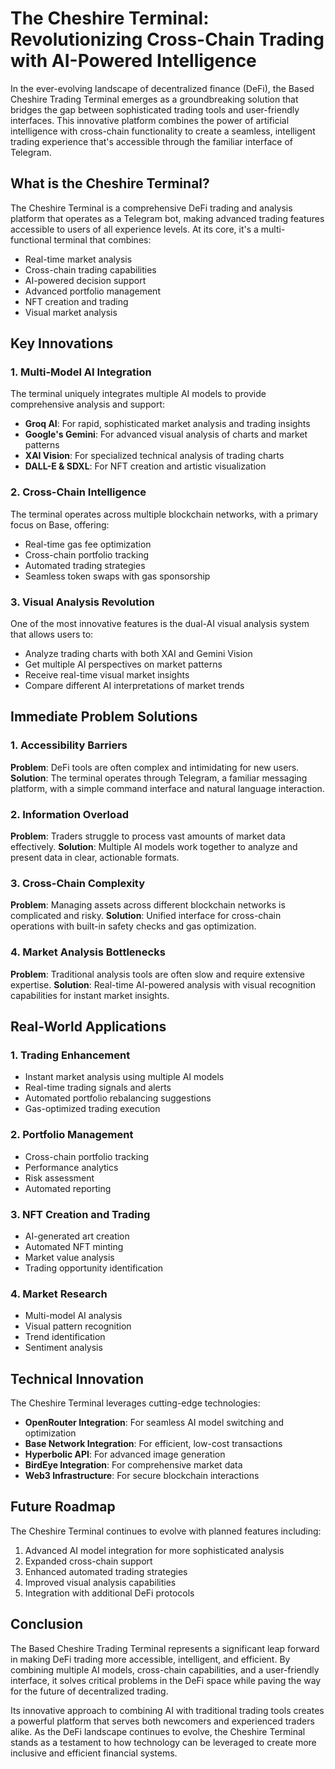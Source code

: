 # The Cheshire Terminal: Revolutionizing Cross-Chain Trading with AI-Powered Intelligence

In the ever-evolving landscape of decentralized finance (DeFi), the Based Cheshire Trading Terminal emerges as a groundbreaking solution that bridges the gap between sophisticated trading tools and user-friendly interfaces. This innovative platform combines the power of artificial intelligence with cross-chain functionality to create a seamless, intelligent trading experience that's accessible through the familiar interface of Telegram.

## What is the Cheshire Terminal?

The Cheshire Terminal is a comprehensive DeFi trading and analysis platform that operates as a Telegram bot, making advanced trading features accessible to users of all experience levels. At its core, it's a multi-functional terminal that combines:

- Real-time market analysis
- Cross-chain trading capabilities
- AI-powered decision support
- Advanced portfolio management
- NFT creation and trading
- Visual market analysis

## Key Innovations

### 1. Multi-Model AI Integration

The terminal uniquely integrates multiple AI models to provide comprehensive analysis and support:

- **Groq AI**: For rapid, sophisticated market analysis and trading insights
- **Google's Gemini**: For advanced visual analysis of charts and market patterns
- **XAI Vision**: For specialized technical analysis of trading charts
- **DALL-E & SDXL**: For NFT creation and artistic visualization

### 2. Cross-Chain Intelligence

The terminal operates across multiple blockchain networks, with a primary focus on Base, offering:

- Real-time gas fee optimization
- Cross-chain portfolio tracking
- Automated trading strategies
- Seamless token swaps with gas sponsorship

### 3. Visual Analysis Revolution

One of the most innovative features is the dual-AI visual analysis system that allows users to:

- Analyze trading charts with both XAI and Gemini Vision
- Get multiple AI perspectives on market patterns
- Receive real-time visual market insights
- Compare different AI interpretations of market trends

## Immediate Problem Solutions

### 1. Accessibility Barriers
**Problem**: DeFi tools are often complex and intimidating for new users.
**Solution**: The terminal operates through Telegram, a familiar messaging platform, with a simple command interface and natural language interaction.

### 2. Information Overload
**Problem**: Traders struggle to process vast amounts of market data effectively.
**Solution**: Multiple AI models work together to analyze and present data in clear, actionable formats.

### 3. Cross-Chain Complexity
**Problem**: Managing assets across different blockchain networks is complicated and risky.
**Solution**: Unified interface for cross-chain operations with built-in safety checks and gas optimization.

### 4. Market Analysis Bottlenecks
**Problem**: Traditional analysis tools are often slow and require extensive expertise.
**Solution**: Real-time AI-powered analysis with visual recognition capabilities for instant market insights.

## Real-World Applications

### 1. Trading Enhancement
- Instant market analysis using multiple AI models
- Real-time trading signals and alerts
- Automated portfolio rebalancing suggestions
- Gas-optimized trading execution

### 2. Portfolio Management
- Cross-chain portfolio tracking
- Performance analytics
- Risk assessment
- Automated reporting

### 3. NFT Creation and Trading
- AI-generated art creation
- Automated NFT minting
- Market value analysis
- Trading opportunity identification

### 4. Market Research
- Multi-model AI analysis
- Visual pattern recognition
- Trend identification
- Sentiment analysis

## Technical Innovation

The Cheshire Terminal leverages cutting-edge technologies:

- **OpenRouter Integration**: For seamless AI model switching and optimization
- **Base Network Integration**: For efficient, low-cost transactions
- **Hyperbolic API**: For advanced image generation
- **BirdEye Integration**: For comprehensive market data
- **Web3 Infrastructure**: For secure blockchain interactions

## Future Roadmap

The Cheshire Terminal continues to evolve with planned features including:

1. Advanced AI model integration for more sophisticated analysis
2. Expanded cross-chain support
3. Enhanced automated trading strategies
4. Improved visual analysis capabilities
5. Integration with additional DeFi protocols

## Conclusion

The Based Cheshire Trading Terminal represents a significant leap forward in making DeFi trading more accessible, intelligent, and efficient. By combining multiple AI models, cross-chain capabilities, and a user-friendly interface, it solves critical problems in the DeFi space while paving the way for the future of decentralized trading.

Its innovative approach to combining AI with traditional trading tools creates a powerful platform that serves both newcomers and experienced traders alike. As the DeFi landscape continues to evolve, the Cheshire Terminal stands as a testament to how technology can be leveraged to create more inclusive and efficient financial systems.
